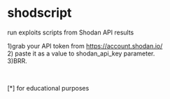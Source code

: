 # shodscript
run exploits scripts from Shodan API results

1)grab your API token from https://account.shodan.io/ 
<br>
2) paste it as a value to shodan_api_key parameter.
<br>
3)BRR.





<br>


[*] for educational purposes
